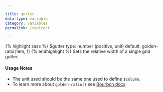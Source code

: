 ```yaml
---

title: gutter
data-type: variable
category: variables
permalink: /redirect

---
```


{% highlight sass %}
$gutter
  type: number (positive, unit)
  default: golden-ratio(1em, 1)
{% endhighlight %}
Sets the relative width of a single grid gutter.

#### Usage Notes

- The unit used should be the same one used to define `$column`.
- To learn more about `golden-ratio()` see [Bourbon docs](http://bourbon.io/docs/#golden-ratio).
